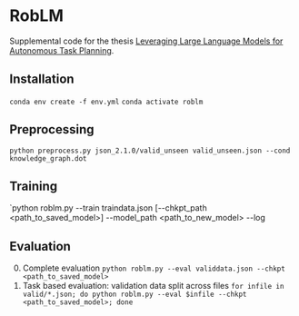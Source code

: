 # RobLM

Supplemental code for the thesis [Leveraging Large Language Models for Autonomous Task Planning](https://drive.google.com/file/d/1fsLtoKo4nMTdt_FUqjBVHWYn9-ezxoIc/view?usp=sharing).

## Installation
`conda env create -f env.yml` 
`conda activate roblm`

## Preprocessing
`python preprocess.py json_2.1.0/valid_unseen valid_unseen.json --cond knowledge_graph.dot`

## Training
`python roblm.py --train traindata.json [--chkpt_path <path_to_saved_model>] --model_path <path_to_new_model> --log <logdir>

## Evaluation
0. Complete evaluation
`python roblm.py --eval validdata.json --chkpt <path_to_saved_model>`
1. Task based evaluation: validation data split across files
`for infile in valid/*.json; do python roblm.py --eval $infile --chkpt <path_to_saved_model>; done`
